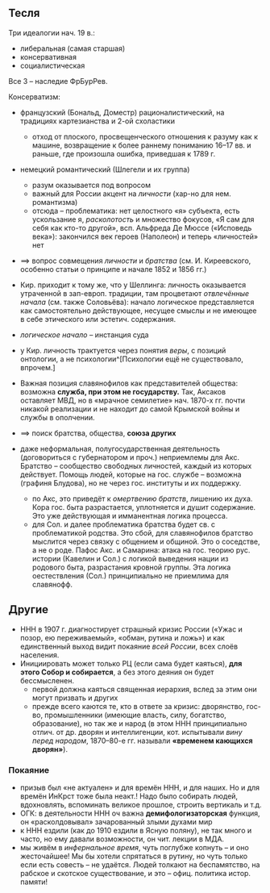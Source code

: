 ## Тесля

Три идеалогии нач. 19 в.: 

- либеральная (самая старшая)
- консервативная
- социалистическая

Все 3 – наследие ФрБурРев.

Консерватизм:

- французский (Бональд, Доместр) рационалистический, на традициях картезианства и 2-ой схоластики
	- отход от плоского, просвещенческого отношения к разуму как к машине, возвращение к более раннему пониманию 16–17 вв. и раньше, где произошла ошибка, приведшая к 1789 г.
- немецкий романтический (Шлегели и их группа)
	- разум оказывается под вопросом
	- важный для России акцент на _личности_ (хар-но для нем. романтизма)
	- отсюда – проблематика: нет целостного «я» субъекта, есть ускользание я, _расколотость_ и множество фокусов, «Я сам для себя как кто-то другой», всп. Альфреда Де Мюссе («Исповедь века»): закончился век героев (Наполеон) и теперь «личностей» нет

- ==> вопрос совмещения _личности_ и _братства_ (см. И. Киреевского, особенно статьи о принципе и начале 1852 и 1856 гг.)
- Кир. приходит к тому же, что у Шеллинга: личность оказывается утраченной в зап-европ. традиции, там процветают _отвлечённые начала_ (см. также Соловьёва): начало логическое представляется как самостоятельно действующее, несущее смыслы и не имеющее в себе этического или эстетич. содержания.
- _логическое начало_ – инстанция суда
- у Кир. личность трактуется через понятия _веры_, с позиций онтологии, а не психологии^[Психологии ещё не существовало, впрочем.]

- Важная позиция славянофилов как представителей общества: возможна __служба, при этом не государству.__ Так, Аксаков оставляет МВД, но в «мрачное семилетие» нач. 1870-х гг. почти никакой реализации и не находит до самой Крымской войны и службы в ополчении.
- ==> поиск братства, общества, __союза других__
- даже неформальная, полугосударственная деятельность (договориться с губернатором и проч.) неприемлемы для Акс. Братство – сообщество свободных личностей, каждый из которых действует. Помощь людей, которые на гос. службе – возможна (графиня Блудова), но не через гос. институты и их поддержку.
	- по Акс, это приведёт к _омертвению братств_, лишению их духа. Кора гос. быта разрастается, уплотняется и душит содержание. Это уже действующая и имманентная логика процесса.
	- для Сол. и далее проблематика братства будет св. с проблематикой родства. Это сбой, для славянофилов братство мыслится через связку с общением и общиной. Это о соседстве, а не о роде. Пафос Акс. и Самарина: атака на гос. теорию рус. истории (Кавелин и Сол.) с логикой выведения нации из родового быта, разрастания кровной группы. Эта логика оестествления (Сол.) принципиально не приемлима для славянофф.


## Другие

- ННН в 1907 г. диагностирует страшный кризис России («Ужас и позор, ею переживаемый», «обман, рутина и ложь») и как единственный выход видит покаяние _всей России_, всех слоёв населения.
- Инициировать может только РЦ (если сама будет каяться), __для этого Собор и собирается__, а без этого деяния он будет бессмысленен.
	- первой должна каяться священная иерархия, вслед за этим они могут призвать и других
	- прежде всего каются те, кто в ответе за кризис: дворянство, гос-во, промышленники (имеющие власть, силу, богатство, образование), но так же и народ (в этом ННН принципиально отлич. от др. дворян и интеллигенции, кот. испытывали _вину перед народом_, 1870–80-е гг. называли __«временем кающихся дворян»__).


### Покаяние

- призыв был «не актуален» и для времён ННН, и для наших. Но и для времён ИнКрст тоже была неакт.! Надо было собирать людей, вдохновлять, вспоминать великое прошлое, строить вертикаль и т.д.
- ОГК: в деятельности ННН оч важна __демифологизаторская__ функция, он «расколдовывал» зачарованный злыми духами мир
- к ННН ездили (как до 1910 ездили в Ясную поляну), не так много и часто, но ему давали возможности, он чит. лекции в МДА.
- мы живём в _инфернальное время_, чуть поглубже копнуть – и оно жесточайшее! Мы бы хотели спрятаться в рутину, но чуть только если есть совесть – не удаётся. Людей толкают на беспамятство, на рабское и скотское существование, и это – офиц. политика истор. памяти!
